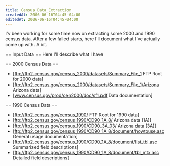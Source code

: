 ```yaml
---
title: Census_Data_Extraction
createdAt: 2006-06-16T04:45-04:00
editedAt: 2006-06-16T04:45-04:00
---
```


I'v been working for some time now on extracting some 2000 and 1990 census data. After a few failed starts, here I'll document what I've actually come up with. A bit.

== Input Data ==
Here I'll describe what I have

== 2000 Census Data ==
* [ftp://ftp2.census.gov/census_2000/datasets/Summary_File_1 FTP Root for 2000 data]
* [ftp://ftp2.census.gov/census_2000/datasets/Summary_File_1/Arizona Arizona data]
* [www.census.gov/prod/cen2000/doc/sf1.pdf Data documentation]

== 1990 Census Data ==
* [ftp://ftp2.census.gov/census_1990/ FTP Root for 1990 data]
* [ftp://ftp2.census.gov/census_1990/CD90_1A_8/ Arizona data (1A)]
* [ftp://ftp2.census.gov/census_1990/CD90_3A_03/ Arizona data (3A)]
* [ftp://ftp2.census.gov/census_1990/CD90_1A_8/document/howtouse.asc General usage documentation]
* [ftp://ftp2.census.gov/census_1990/CD90_1A_8/document/list_tbl.asc Summarized field descriptions]
* [ftp://ftp2.census.gov/census_1990/CD90_1A_8/document/tbl_mtx.asc Detailed field descriptions]

